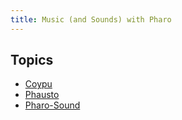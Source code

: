 ```yaml
---
title: Music (and Sounds) with Pharo
---
```



<div class="sidebar">
    <h2>Topics</h2>
    <ul>
        <li><a href="documentation/coypu.md">Coypu</a></li>
        <li><a href="documentation/phausto.md">Phausto</a></li>
        <li><a href="documentation/pharosound.md">Pharo-Sound</a></li>
    </ul>
 
</div>
